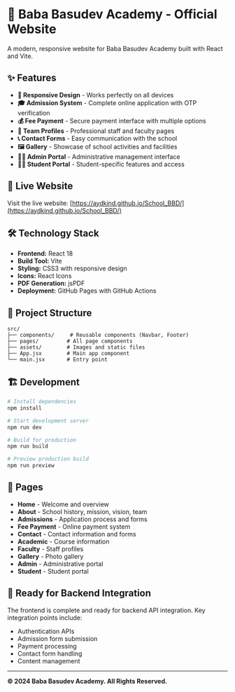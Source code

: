 # 🏫 Baba Basudev Academy - Official Website

A modern, responsive website for Baba Basudev Academy built with React and Vite.

## ✨ Features

- **📱 Responsive Design** - Works perfectly on all devices
- **🎓 Admission System** - Complete online application with OTP verification
- **💰 Fee Payment** - Secure payment interface with multiple options
- **👥 Team Profiles** - Professional staff and faculty pages
- **📞 Contact Forms** - Easy communication with the school
- **🖼️ Gallery** - Showcase of school activities and facilities
- **👨‍💼 Admin Portal** - Administrative management interface
- **👨‍🎓 Student Portal** - Student-specific features and access

## 🚀 Live Website

Visit the live website: [https://aydkind.github.io/School_BBD/](https://aydkind.github.io/School_BBD/)

## 🛠️ Technology Stack

- **Frontend:** React 18
- **Build Tool:** Vite
- **Styling:** CSS3 with responsive design
- **Icons:** React Icons
- **PDF Generation:** jsPDF
- **Deployment:** GitHub Pages with GitHub Actions

## 📁 Project Structure

```
src/
├── components/     # Reusable components (Navbar, Footer)
├── pages/         # All page components
├── assets/        # Images and static files
├── App.jsx        # Main app component
└── main.jsx       # Entry point
```

## 🏗️ Development

```bash
# Install dependencies
npm install

# Start development server
npm run dev

# Build for production
npm run build

# Preview production build
npm run preview
```

## 📄 Pages

- **Home** - Welcome and overview
- **About** - School history, mission, vision, team
- **Admissions** - Application process and forms
- **Fee Payment** - Online payment system
- **Contact** - Contact information and forms
- **Academic** - Course information
- **Faculty** - Staff profiles
- **Gallery** - Photo gallery
- **Admin** - Administrative portal
- **Student** - Student portal

## 🎯 Ready for Backend Integration

The frontend is complete and ready for backend API integration. Key integration points include:

- Authentication APIs
- Admission form submission
- Payment processing
- Contact form handling
- Content management

---

**© 2024 Baba Basudev Academy. All Rights Reserved.**
